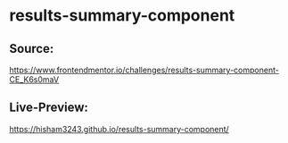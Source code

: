 # results-summary-component

## Source: 
https://www.frontendmentor.io/challenges/results-summary-component-CE_K6s0maV

## Live-Preview: 
https://hisham3243.github.io/results-summary-component/